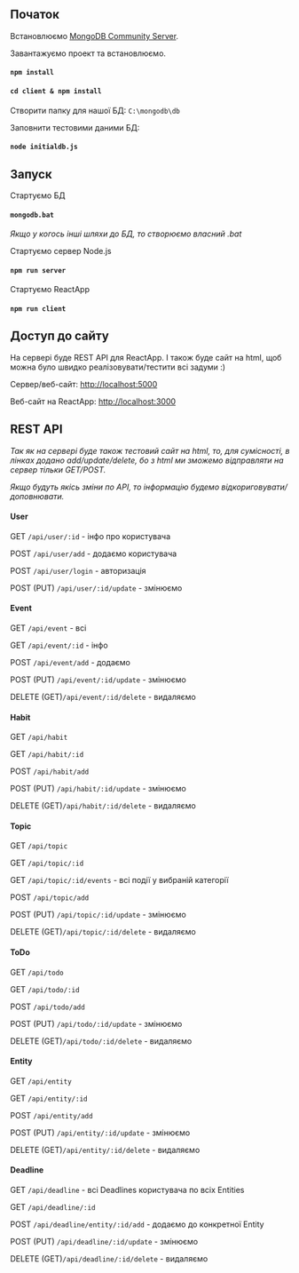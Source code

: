 ## Початок

Встановлюємо [MongoDB Community Server](https://www.mongodb.com/try/download/community).

Завантажуємо проект та встановлюємо.
#### `npm install`
#### `cd client & npm install`

Створити папку для нашої БД: `C:\mongodb\db`

Заповнити тестовими даними БД: 
#### `node initialdb.js`
 
## Запуск

Стартуємо БД
#### `mongodb.bat`

*Якщо у когось інші шляхи до БД, то створюємо власний .bat* 

Стартуємо сервер Node.js
#### `npm run server`

Стартуємо ReactApp
#### `npm run client`

## Доступ до сайту

На сервері буде REST API для ReactApp. І також буде сайт на html, щоб можна було швидко реалізовувати/тестити всі задуми :)    

Сервер/веб-сайт: [http://localhost:5000](http://localhost:5000)

Веб-сайт на ReactApp: [http://localhost:3000](http://localhost:3000)

## REST API

*Так як на сервері буде також тестовий сайт на html, то, для сумісності, в лінках додано add/update/delete, бо з html ми зможемо відправляти на сервер тільки GET/POST.*

*Якщо будуть якісь зміни по API, то інформацію будемо відкориговувати/доповнювати.*

#### User

GET `/api/user/:id` - інфо про користувача

POST `/api/user/add` - додаємо користувача

POST `/api/user/login` - авторизація

POST (PUT) `/api/user/:id/update` - змінюємо

#### Event

GET `/api/event` - всі

GET `/api/event/:id` - інфо

POST `/api/event/add` - додаємо

POST (PUT) `/api/event/:id/update` - змінюємо

DELETE (GET)`/api/event/:id/delete` - видаляємо

#### Habit

GET `/api/habit`

GET `/api/habit/:id`

POST `/api/habit/add`

POST (PUT) `/api/habit/:id/update` - змінюємо

DELETE (GET)`/api/habit/:id/delete` - видаляємо

#### Topic

GET `/api/topic`

GET `/api/topic/:id`

GET `/api/topic/:id/events` - всі події у вибраній категорії

POST `/api/topic/add`

POST (PUT) `/api/topic/:id/update` - змінюємо

DELETE (GET)`/api/topic/:id/delete` - видаляємо

#### ToDo

GET `/api/todo`

GET `/api/todo/:id`

POST `/api/todo/add`

POST (PUT) `/api/todo/:id/update` - змінюємо

DELETE (GET)`/api/todo/:id/delete` - видаляємо

#### Entity

GET `/api/entity`

GET `/api/entity/:id`

POST `/api/entity/add`

POST (PUT) `/api/entity/:id/update` - змінюємо

DELETE (GET)`/api/entity/:id/delete` - видаляємо

#### Deadline

GET `/api/deadline` - всі Deadlines користувача по всіх Entities

GET `/api/deadline/:id`

POST `/api/deadline/entity/:id/add` - додаємо до конкретної Entity

POST (PUT) `/api/deadline/:id/update` - змінюємо

DELETE (GET)`/api/deadline/:id/delete` - видаляємо

